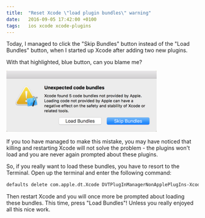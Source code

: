 ```yaml
---
title:  "Reset Xcode \"load plugin bundles\" warning"
date:   2016-09-05 17:42:00 +0100
tags: 	ios xcode xcode-plugins
---
```



Today, I managed to click the "Skip Bundles" button instead of the "Load Bundles"
button, when I started up Xcode after adding two new plugins.

With that highlighted, blue button, can you blame me?

![Xcode Load Plugin Bundles Warning Dialog](/assets/img/blog/2016-09-05_bundles.png)

If you too have managed to make this mistake, you may have noticed that killing
and restarting Xcode will not solve the problem - the plugins won't load and you
are never again prompted about these plugins.

So, if you really want to load these bundles, you have to resort to the Terminal.
Open up the terminal and enter the following command:

```sh
defaults delete com.apple.dt.Xcode DVTPlugInManagerNonApplePlugIns-Xcode-7.3.1
```

Then restart Xcode and you will once more be prompted about loading these bundles.
This time, press "Load Bundles"! Unless you really enjoyed all this nice work.